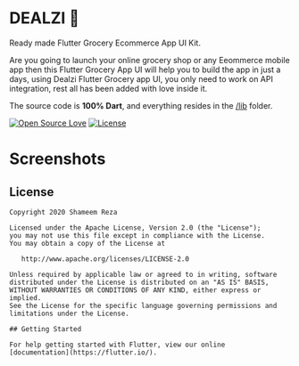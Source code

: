 # DEALZI :strawberry:
Ready made Flutter Grocery Ecommerce App UI Kit.

Are you going to launch your online grocery shop or any Eeommerce mobile app then this Flutter Grocery App UI will help you to build the app in just a days, using Dealzi Flutter Grocery app UI, you only need to work on API integration, rest all has been added with love inside it.

The source code is **100% Dart**, and everything resides in the [/lib](https://github.com/shameemreza/dealzi/tree/master/lib) folder.

[![Open Source Love](https://badges.frapsoft.com/os/v1/open-source.svg?v=102)](https://opensource.org/licenses/Apache-2.0)
[![License](https://img.shields.io/badge/license-Apache%202.0-blue.svg)](https://github.com/shameemreza/dealzi/blob/master/licence.txt)

# Screenshots

## License

```
Copyright 2020 Shameem Reza

Licensed under the Apache License, Version 2.0 (the "License");
you may not use this file except in compliance with the License.
You may obtain a copy of the License at

   http://www.apache.org/licenses/LICENSE-2.0

Unless required by applicable law or agreed to in writing, software
distributed under the License is distributed on an "AS IS" BASIS,
WITHOUT WARRANTIES OR CONDITIONS OF ANY KIND, either express or implied.
See the License for the specific language governing permissions and
limitations under the License.

## Getting Started

For help getting started with Flutter, view our online
[documentation](https://flutter.io/).
```
